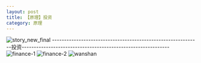 ```yaml
---
layout: post
title: 【原理】投资
category: 原理
---
```

![story_new_final](http://rdr022gcy.hd-bkt.clouddn.com/img/story_new_final_0322.png)
-------------------------------------------------------------投资-------------------------------------------------------------
![finance-1](http://rdr022gcy.hd-bkt.clouddn.com/img/finance-1.png)
![finance-2](http://rdr022gcy.hd-bkt.clouddn.com/img/finance-2.png)
![wanshan](http://rdr022gcy.hd-bkt.clouddn.com/img/wanshan.png)



  




